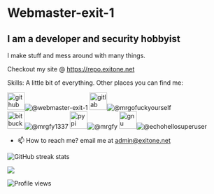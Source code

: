 <h1>Webmaster-exit-1</h1>

<h2>I am a developer and security hobbyist</h2>

I make stuff and mess around with many things.

Checkout my site @
https://repo.exitone.net

Skills: A little bit of everything.
Other places you can find me:

<img src='https://cdn.jsdelivr.net/npm/simple-icons@3.0.1/icons/github.svg' alt='github' height='40'>![  @webmaster-exit-1](https://github.com/webmaster-exit-1)
<img src='https://cdn.jsdelivr.net/npm/simple-icons@3.0.1/icons/gitlab.svg' alt='gitlab' height='40'>![  @mrgofuckyourself](https://gitlab.com/mrgofuckyourself)  
<img src='https://cdn.jsdelivr.net/npm/simple-icons@3.0.1/icons/bitbucket.svg' alt='bitbucket' height='40'>![  @mrgfy1337](https://bitbucket.org/mrgfy1337/)
<img src='https://cdn.jsdelivr.net/npm/simple-icons@3.0.1/icons/pypi.svg' alt='pypi' height='40'>![  @mrgfy](https://pypi.org/user/mrgfy/)
<img src='https://cdn.jsdelivr.net/npm/simple-icons@3.0.1/icons/gnu.svg' alt='gnu' height='40'>![  @echohellosuperuser](https://www.fsf.org)          

- 📫 How to reach me? email me at admin@exitone.net

![GitHub streak stats](https://github-readme-streak-stats.herokuapp.com/?user=webmaster-exit-1)  

<img src='https://static.fsf.org/nosvn/associate/crm/1075729.png'>

![Profile views](https://gpvc.arturio.dev/webmaster-exit-1)  

<!---
webmaster-exit-1/webmaster-exit-1 is a ✨ special ✨ repository because its `README.md` (this file) appears on your GitHub profile.
You can click the Preview link to take a look at your changes.
--->

